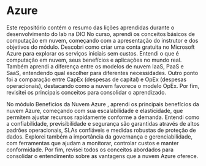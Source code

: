 # Azure
Este repositório contém o resumo das lições aprendidas durante o desenvolvimento do lab na DIO
No curso, aprendi os conceitos básicos de computação em nuvem, começando com a apresentação do instrutor e dos objetivos do módulo. Descobri como criar uma conta gratuita no Microsoft Azure para explorar os serviços iniciais sem custos. Entendi o que é computação em nuvem, seus benefícios e aplicações no mundo real. Também aprendi a diferença entre os modelos de nuvem IaaS, PaaS e SaaS, entendendo qual escolher para diferentes necessidades. Outro ponto foi a comparação entre CapEx (despesas de capital) e OpEx (despesas operacionais), destacando como a nuvem favorece o modelo OpEx. Por fim, revisitei os principais conceitos para consolidar o aprendizado.

No módulo Beneficios da Nuvem Azure , aprendi os principais benefícios da nuvem Azure, começando com sua escalabilidade e elasticidade, que permitem ajustar recursos rapidamente conforme a demanda. Entendi como a confiabilidade, previsibilidade e segurança são garantidas através de altos padrões operacionais, SLAs confiáveis e medidas robustas de proteção de dados. Explorei também a importância da governança e gerenciabilidade, com ferramentas que ajudam a monitorar, controlar custos e manter conformidade. Por fim, revisei todos os conceitos abordados para consolidar o entendimento sobre as vantagens que a nuvem Azure oferece.
